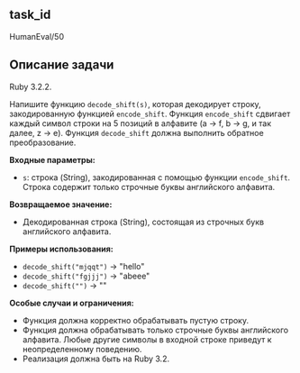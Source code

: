 ## task_id
HumanEval/50

## Описание задачи
Ruby 3.2.2.

Напишите функцию `decode_shift(s)`, которая декодирует строку, закодированную функцией `encode_shift`. Функция `encode_shift` сдвигает каждый символ строки на 5 позиций в алфавите (a -> f, b -> g, и так далее, z -> e).  Функция `decode_shift` должна выполнить обратное преобразование.


**Входные параметры:**

* `s`: строка (String), закодированная с помощью функции `encode_shift`.  Строка содержит только строчные буквы английского алфавита.


**Возвращаемое значение:**

* Декодированная строка (String), состоящая из строчных букв английского алфавита.


**Примеры использования:**

* `decode_shift("mjqqt")`  ->  "hello"
* `decode_shift("fgjjj")` -> "abeee"
* `decode_shift("")`     -> ""


**Особые случаи и ограничения:**

* Функция должна корректно обрабатывать пустую строку.
* Функция должна обрабатывать только строчные буквы английского алфавита.  Любые другие символы в входной строке приведут к неопределенному поведению.
* Реализация должна быть на Ruby 3.2.


